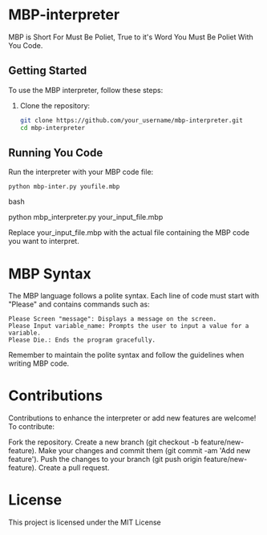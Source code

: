 # MBP-interpreter
MBP is Short For Must Be Poliet, True to it's Word You Must Be Poliet With You Code.

## Getting Started

To use the MBP interpreter, follow these steps:

1. Clone the repository:
   ```bash
   git clone https://github.com/your_username/mbp-interpreter.git
   cd mbp-interpreter

## Running You Code

Run the interpreter with your MBP code file:

    python mbp-inter.py youfile.mbp

bash

python mbp_interpreter.py your_input_file.mbp

Replace your_input_file.mbp with the actual file containing the MBP code you want to interpret.

# MBP Syntax

The MBP language follows a polite syntax. Each line of code must start with "Please" and contains commands such as:

    Please Screen "message": Displays a message on the screen.
    Please Input variable_name: Prompts the user to input a value for a variable.
    Please Die.: Ends the program gracefully.

Remember to maintain the polite syntax and follow the guidelines when writing MBP code.
# Contributions

Contributions to enhance the interpreter or add new features are welcome! To contribute:

Fork the repository.
Create a new branch (git checkout -b feature/new-feature).
Make your changes and commit them (git commit -am 'Add new feature').
Push the changes to your branch (git push origin feature/new-feature).
Create a pull request.

# License

This project is licensed under the MIT License
